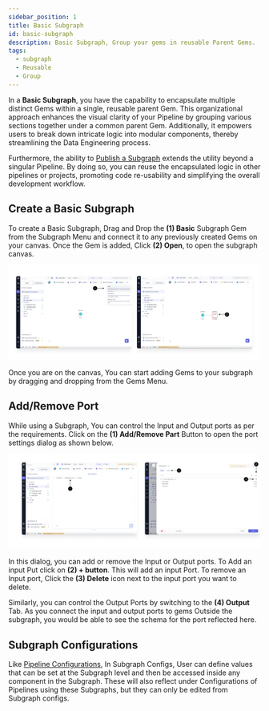 ```yaml
---
sidebar_position: 1
title: Basic Subgraph
id: basic-subgraph
description: Basic Subgraph, Group your gems in reusable Parent Gems.
tags:
  - subgraph
  - Reusable
  - Group
---
```


In a **Basic Subgraph**, you have the capability to encapsulate multiple distinct Gems within a single, reusable parent Gem. This organizational approach enhances the visual clarity of your Pipeline by grouping various sections together under a common parent Gem. Additionally, it empowers users to break down intricate logic into modular components, thereby streamlining the Data Engineering process.

Furthermore, the ability to [Publish a Subgraph](/docs/package-hub/package-builder/ShareableSubgraphs.md) extends the utility beyond a singular Pipeline. By doing so, you can reuse the encapsulated logic in other pipelines or projects, promoting code re-usability and simplifying the overall development workflow.

## Create a Basic Subgraph

To create a Basic Subgraph, Drag and Drop the **(1) Basic** Subgraph Gem from the Subgraph Menu and connect it to any previously created Gems on your canvas.
Once the Gem is added, Click **(2) Open**, to open the subgraph canvas.

![create_basic_subgraph](img/Create_basic_subgraph.png)

Once you are on the canvas, You can start adding Gems to your subgraph by dragging and dropping from the Gems Menu.

## Add/Remove Port

While using a Subgraph, You can control the Input and Output ports as per the requirements. Click on the **(1) Add/Remove Part** Button to open the port settings dialog as shown below.

![add_remove_port](img/subgraph_additional_ports.png)

In this dialog, you can add or remove the Input or Output ports.
To Add an input Put click on **(2) + button**. This will add an input Port.
To remove an Input port, Click the **(3) Delete** icon next to the input port you want to delete.

Similarly, you can control the Output Ports by switching to the **(4) Output** Tab.
As you connect the input and output ports to gems Outside the subgraph, you would be able to see the schema for the port reflected here.

## Subgraph Configurations

Like [Pipeline Configurations](/docs/low-code-spark/configuration/configuration.md), In Subgraph Configs, User can define values that can be set at the Subgraph level and then be accessed inside any component in the Subgraph.
These will also reflect under Configurations of Pipelines using these Subgraphs, but they can only be edited from Subgraph configs.
